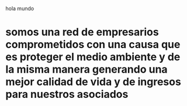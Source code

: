 hola mundo
# somos una red de empresarios comprometidos con una causa que es proteger el medio ambiente y de la misma manera generando una mejor calidad de vida y de ingresos para nuestros asociados
